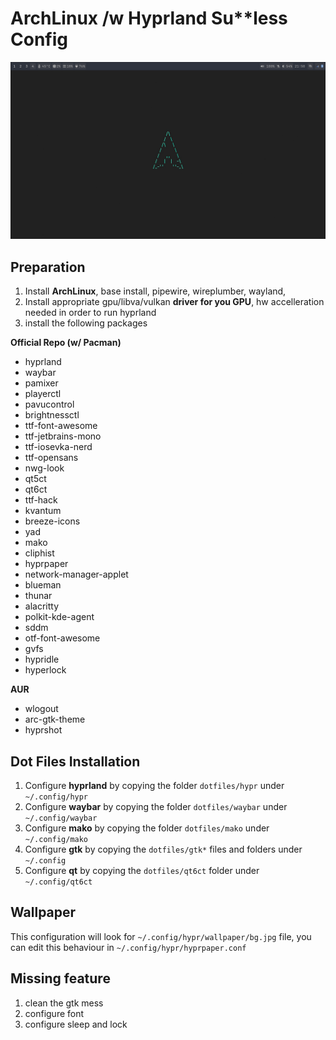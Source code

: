 
# ArchLinux /w Hyprland Su**less Config


![Logo](./images/example.png)

## Preparation

1. Install **ArchLinux**, base install, pipewire, wireplumber, wayland, 
2. Install appropriate gpu/libva/vulkan **driver for you GPU**, hw accelleration needed in order to run hyprland
3. install the following packages

**Official Repo (w/ Pacman)**
- hyprland
- waybar
- pamixer
- playerctl
- pavucontrol
- brightnessctl
- ttf-font-awesome
- ttf-jetbrains-mono
- ttf-iosevka-nerd
- ttf-opensans
- nwg-look
- qt5ct
- qt6ct
- ttf-hack
- kvantum
- breeze-icons
- yad
- mako
- cliphist
- hyprpaper
- network-manager-applet
- blueman
- thunar
- alacritty
- polkit-kde-agent
- sddm
- otf-font-awesome
- gvfs
- hypridle
- hyperlock

**AUR**
- wlogout
- arc-gtk-theme
- hyprshot


## Dot Files Installation

1. Configure **hyprland** by copying the folder ``dotfiles/hypr`` under ``~/.config/hypr``
2. Configure **waybar** by copying the folder ``dotfiles/waybar`` under ``~/.config/waybar``
3. Configure **mako** by copying the folder ``dotfiles/mako`` under ``~/.config/mako``
4. Configure **gtk** by copying the ``dotfiles/gtk*`` files and folders under ``~/.config``
5. Configure **qt** by copying the ``dotfiles/qt6ct`` folder under ``~/.config/qt6ct``

## Wallpaper

This configuration will look for ``~/.config/hypr/wallpaper/bg.jpg`` file, you can edit this behaviour in ``~/.config/hypr/hyprpaper.conf``


## Missing feature
1. clean the gtk mess
2. configure font
3. configure sleep and lock